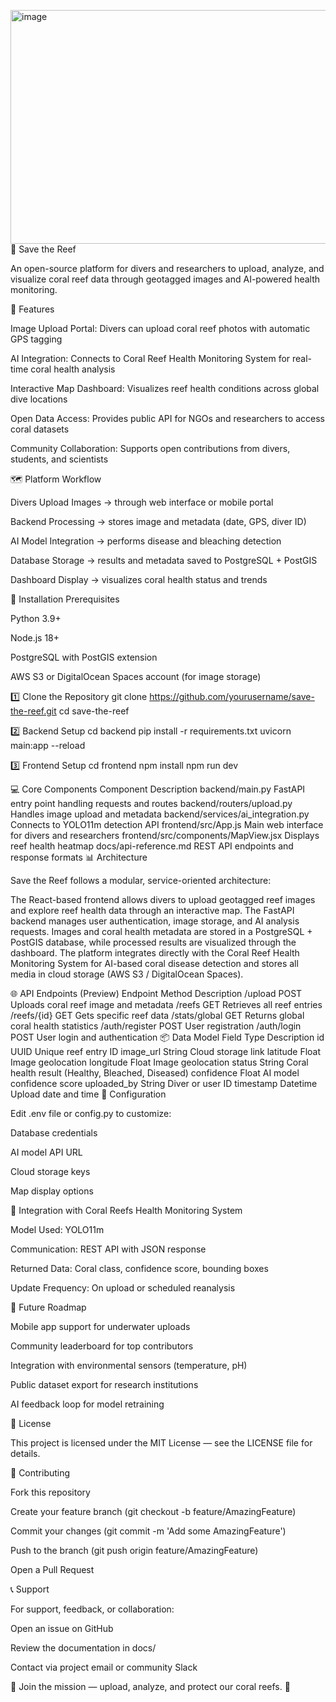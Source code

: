 <img width="987" height="374" alt="image" src="https://github.com/user-attachments/assets/30f00d39-a97e-44aa-8d40-bd688c9458ae" />🌊 Save the Reef

An open-source platform for divers and researchers to upload, analyze, and visualize coral reef data through geotagged images and AI-powered health monitoring.

🎯 Features

Image Upload Portal: Divers can upload coral reef photos with automatic GPS tagging

AI Integration: Connects to Coral Reef Health Monitoring System for real-time coral health analysis

Interactive Map Dashboard: Visualizes reef health conditions across global dive locations

Open Data Access: Provides public API for NGOs and researchers to access coral datasets

Community Collaboration: Supports open contributions from divers, students, and scientists

🗺️ Platform Workflow

Divers Upload Images → through web interface or mobile portal

Backend Processing → stores image and metadata (date, GPS, diver ID)

AI Model Integration → performs disease and bleaching detection

Database Storage → results and metadata saved to PostgreSQL + PostGIS

Dashboard Display → visualizes coral health status and trends

🚀 Installation
Prerequisites

Python 3.9+

Node.js 18+

PostgreSQL with PostGIS extension

AWS S3 or DigitalOcean Spaces account (for image storage)

1️⃣ Clone the Repository
git clone https://github.com/yourusername/save-the-reef.git
cd save-the-reef

2️⃣ Backend Setup
cd backend
pip install -r requirements.txt
uvicorn main:app --reload

3️⃣ Frontend Setup
cd frontend
npm install
npm run dev

💻 Core Components
Component	Description
backend/main.py	FastAPI entry point handling requests and routes
backend/routers/upload.py	Handles image upload and metadata
backend/services/ai_integration.py	Connects to YOLO11m detection API
frontend/src/App.js	Main web interface for divers and researchers
frontend/src/components/MapView.jsx	Displays reef health heatmap
docs/api-reference.md	REST API endpoints and response formats
📊 Architecture

Save the Reef follows a modular, service-oriented architecture:

The React-based frontend allows divers to upload geotagged reef images and explore reef health data through an interactive map. The FastAPI backend manages user authentication, image storage, and AI analysis requests. Images and coral health metadata are stored in a PostgreSQL + PostGIS database, while processed results are visualized through the dashboard. The platform integrates directly with the Coral Reef Health Monitoring System for AI-based coral disease detection and stores all media in cloud storage (AWS S3 / DigitalOcean Spaces).

🌐 API Endpoints (Preview)
Endpoint	Method	Description
/upload	POST	Uploads coral reef image and metadata
/reefs	GET	Retrieves all reef entries
/reefs/{id}	GET	Gets specific reef data
/stats/global	GET	Returns global coral health statistics
/auth/register	POST	User registration
/auth/login	POST	User login and authentication
📦 Data Model
Field	Type	Description
id	UUID	Unique reef entry ID
image_url	String	Cloud storage link
latitude	Float	Image geolocation
longitude	Float	Image geolocation
status	String	Coral health result (Healthy, Bleached, Diseased)
confidence	Float	AI model confidence score
uploaded_by	String	Diver or user ID
timestamp	Datetime	Upload date and time
🔧 Configuration

Edit .env file or config.py to customize:

Database credentials

AI model API URL

Cloud storage keys

Map display options

🧠 Integration with Coral Reefs Health Monitoring System

Model Used: YOLO11m

Communication: REST API with JSON response

Returned Data: Coral class, confidence score, bounding boxes

Update Frequency: On upload or scheduled reanalysis

🧩 Future Roadmap

 Mobile app support for underwater uploads

 Community leaderboard for top contributors

 Integration with environmental sensors (temperature, pH)

 Public dataset export for research institutions

 AI feedback loop for model retraining

📝 License

This project is licensed under the MIT License — see the LICENSE file for details.

🤝 Contributing

Fork this repository

Create your feature branch (git checkout -b feature/AmazingFeature)

Commit your changes (git commit -m 'Add some AmazingFeature')

Push to the branch (git push origin feature/AmazingFeature)

Open a Pull Request

📞 Support

For support, feedback, or collaboration:

Open an issue on GitHub

Review the documentation in docs/

Contact via project email or community Slack

🌊 Join the mission — upload, analyze, and protect our coral reefs. 🐚
